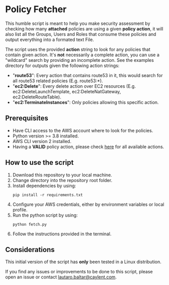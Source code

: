 # Policy Fetcher
This humble script is meant to help you make security assessment by checking how many **attached** policies are using a given **policy action**, it will also list all the Groups, Users and Roles that consume these policies and output everything into a formated text File.

The script uses the provided **action** string to look for any policies that contain given action. It's **not** necessarily a complete action, you can use a "wildcard" search by providing an incomplete action. See the examples directory for outputs given the following action strings:
- "**route53**": Every action that contains route53 in it, this would search for all route53 related policies (E.g. route53:*).
- "**ec2:Delete**": Every delete action over EC2 resources (E.g. ec2:DeleteLaunchTemplate, ec2:DeleteNatGateway, ec2:DeleteRouteTable).
- "**ec2:TerminateInstances**": Only policies allowing this specific action.

## Prerequisites
 - Have CLI access to the AWS account where to look for the policies.
 - Python version >= 3.8 installed.
 - AWS CLI version 2 installed.
 - Having a **VALID** policy action, please check [here](https://docs.aws.amazon.com/service-authorization/latest/reference/reference_policies_actions-resources-contextkeys.html) for all available actions.

## How to use the script
1. Download this repository to your local machine.
2. Change directory into the repository root folder.
3. Install dependencies by using:
   ```
   pip install -r requirements.txt
   ```
4.  Configure your AWS credentials, either by environment variables or local profile.
5.  Run the python script by using:
    ```
    python fetch.py
    ```
6.  Follow the instructions provided in the terminal.


## Considerations
This initial version of the script has **only** been tested in a Linux distribution. 

If you find any issues or improvements to be done to this script, please open an issue or contact lautaro.baltar@caylent.com.
